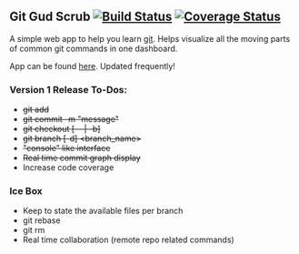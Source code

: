 ## Git Gud Scrub [![Build Status](https://travis-ci.org/teh-username/git-gud-scrub.svg?branch=master)](https://travis-ci.org/teh-username/git-gud-scrub) [![Coverage Status](https://coveralls.io/repos/github/teh-username/git-gud-scrub/badge.svg?branch=master)](https://coveralls.io/github/teh-username/git-gud-scrub?branch=master)

A simple web app to help you learn [git](https://git-scm.com/about). Helps visualize all the moving parts of common git commands in one dashboard.

App can be found [here](https://gitgudscrub.xyz/). Updated frequently!

### Version 1 Release To-Dos:

* ~~git add~~
* ~~git commit -m "message"~~
* ~~git checkout [-- | -b]~~
* ~~git branch [-d] <branch_name>~~
* ~~"console" like interface~~
* ~~Real time commit graph display~~
* Increase code coverage

### Ice Box

* Keep to state the available files per branch
* git rebase
* git rm
* Real time collaboration (remote repo related commands)
